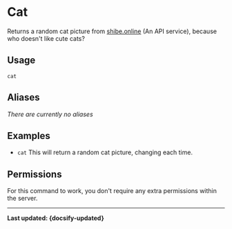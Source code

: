 # Cat
Returns a random cat picture from [shibe.online](https://shibe.online) (An API service), because who doesn't like cute cats?

## Usage
`cat`

## Aliases
*There are currently no aliases*

## Examples
- `cat` This will return a random cat picture, changing each time.

## Permissions
For this command to work, you don't require any extra permissions within the server.

----

**Last updated: {docsify-updated}**
